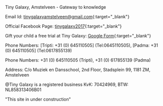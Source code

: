 Tiny Galaxy, Amstelveen - Gateway to knowledge

Email Id: [tinygalaxyamstelveen@gmail.com](mailto:tinygalaxyamstelveen@gmail.com){:target="_blank"}

Official Facebook Page: [tinygalaxy2017](https://www.facebook.com/tinygalaxy2017/){:target="_blank"}

Gift your child a free trial at Tiny Galaxy: [Google Form](https://shorturl.at/mSUV5){:target="_blank"}

Phone Numbers: [Tripti: +31 (0) 645110505] (Tel:0645110505), [Padma: +31 (0) 645110505] (Tel:0617855139)

Phone Numbers: +31 (0) 645110505 (Tripti), +31 (0) 617855139 (Padma)

Address: C/o Muziek en Dansschool, 2nd Floor,
         Stadsplein 99,
         1181 ZM, Amstelveen

@Tiny Galaxy is a registered business KvK: 70424969, BTW: NL858313406B01


"This site in under construction"

